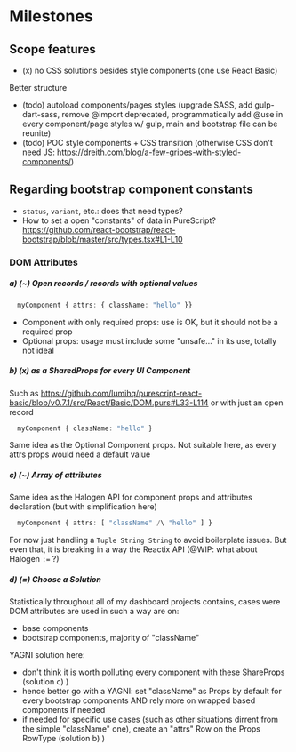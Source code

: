 # Milestones


## Scope features

* (x) no CSS solutions besides style components (one use React Basic)

Better structure
* (todo) autoload components/pages styles (upgrade SASS, add gulp-dart-sass, remove @import deprecated, programmatically add @use in every component/page styles w/ gulp, main and bootstrap file can be reunite)
* (todo) POC style components + CSS transition (otherwise CSS don't need JS: https://dreith.com/blog/a-few-gripes-with-styled-components/)

## Regarding bootstrap component constants

* `status`, `variant`, etc.: does that need types?
* How to set a open "constants" of data in PureScript?
https://github.com/react-bootstrap/react-bootstrap/blob/master/src/types.tsx#L1-L10

### DOM Attributes


##### a) (~) Open records / records with optional values


```purescript
  myComponent { attrs: { className: "hello" }}
```
  * Component with only required props: use is OK, but it should not be a required prop
  * Optional props: usage must include some "unsafe..." in its use, totally not ideal

#####  b) (x) as a SharedProps for every UI Component

Such as
https://github.com/lumihq/purescript-react-basic/blob/v0.7.1/src/React/Basic/DOM.purs#L33-L114
or with just an open record

```purescript
  myComponent { className: "hello" }
```

Same idea as the Optional Component props. Not suitable here, as every attrs props would need a default value

#####  c) (~) Array of attributes

Same idea as the Halogen API for component props and attributes declaration (but with simplification here)

```purescript
  myComponent { attrs: [ "className" /\ "hello" ] }
```

For now just handling a `Tuple String String` to avoid boilerplate issues.
But even that, it is breaking in a way the Reactix API (@WIP: what about Halogen `:=` ?)

#####  d) (=) Choose a Solution

Statistically throughout all of my dashboard projects contains, cases were DOM attributes are used in such a way are on:
* base components
* bootstrap components, majority of "className"

YAGNI solution here:
  * don't think it is worth polluting every component with these ShareProps (solution c) )
  * hence better go with a YAGNI: set "className" as Props by default for every bootstrap components AND rely more on wrapped based components if needed
  * if needed for specific use cases (such as other situations dirrent from the simple "className" one), create an "attrs" Row on the Props RowType (solution b) )
